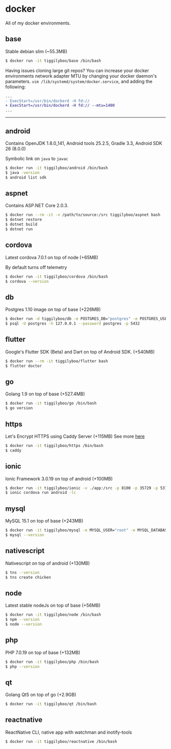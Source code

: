 # docker
All of my docker environments.  

## base
Stable debian slim (~55.3MB)

```sh
$ docker run -it tiggilyboo/base /bin/bash
```

Having issues cloning large git repos? You can increase your docker environments network adapter MTU by changing your docker daemon's parameters. `vim /lib/systemd/system/docker.service`, and adding the following:

```diff
...
- ExecStart=/usr/bin/dockerd -H fd://
+ ExecStart=/usr/bin/dockerd -H fd:// --mtu=1400
...
```

---

## android
Contains OpenJDK 1.8.0_141, Android tools 25.2.5, Gradle 3.3, Android SDK 26 (8.0.0)

Symbolic link on `java` to `javac`

```sh
$ docker run -it tiggilyboo/android /bin/bash
$ java -version
$ android list sdk
```

## aspnet
Contains ASP.NET Core 2.0.3.

```sh
$ docker run --rm -it -v /path/to/source:/src tiggilyboo/aspnet bash
$ dotnet restore
$ dotnet build
$ dotnet run
```

## cordova
Latest cordova 7.0.1 on top of node (+65MB)

By default turns off telemetry

```sh
$ docker run -it tiggilyboo/cordova /bin/bash
$ cordova --version
```

## db
Postgres 1.10 image on top of base (+226MB)

```sh
$ docker run -d tiggilyboo/db -e POSTGRES_DB="postgres" -e POSTGRES_USER="postgres" -e POSTGRES_PASSWORD="postgres" -p 5432:5432 -v ./data:/var/lib/postgresql/db-data
$ psql -U postgres -h 127.0.0.1 --password postgres -p 5432
```

## flutter
Google's Flutter SDK (Beta) and Dart on top of Android SDK. (+540MB)

```sh
$ docker run --rm -it tiggilyboo/flutter bash
$ flutter doctor
```

## go
Golang 1.9 on top of base (+527.4MB)

```sh
$ docker run -it tiggilyboo/go /bin/bash
$ go version
```

## https
Let's Encrypt HTTPS using Caddy Server (+115MB)
See more [here](http://simonwillshire.com/blog/Caddy-HTTPS-Kubernetes/)

```sh
$ docker run -it tiggilyboo/https /bin/bash
$ caddy
```

## ionic
Ionic Framework 3.0.19 on top of android (+100MB)

```sh
$ docker run -it tiggilyboo/ionic -v ./app:/src -p 8100 -p 35729 -p 53703 /bin/bash
$ ionic cordova run android -lc
```

## mysql
MySQL 15.1 on top of base (+243MB)

```sh
$ docker run -it tiggilyboo/mysql -e MYSQL_USER="root" -e MYSQL_DATABASE="db" -e MYSQL_PASSWORD="password" /bin/bash
$ mysql --version
```

## nativescript
Nativescript on top of android (+130MB)

```sh
$ tns --version
$ tns create chicken
```

## node
Latest stable nodeJs on top of base (+56MB)

```sh
$ docker run -it tiggilyboo/node /bin/bash
$ npm --version
$ node --version
```

## php
PHP 7.0.19 on top of base (+132MB)

```sh
$ docker run -it tiggilyboo/php /bin/bash
$ php --version
```

## qt
Golang Qt5 on top of go (+2.9GB)

```sh
$ docker run -it tiggilyboo/qt /bin/bash
```

## reactnative
ReactNative CLI, native app with watchman and inotify-tools 

```sh
$ docker run -it tiggilyboo/reactnative /bin/bash
```
